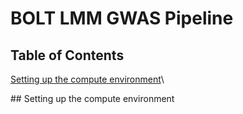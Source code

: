 # BOLT LMM GWAS Pipeline


## Table of Contents


[Setting up the compute environment](#setting_up_compute)\\


<a name=setting_up_compute />
## Setting up the compute environment







